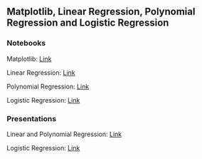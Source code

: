 ## 	Matplotlib, Linear Regression, Polynomial Regression and Logistic Regression
### Notebooks
Matplotlib: [Link]()

Linear Regression: [Link](./Linear_Regression.ipynb)

Polynomial Regression: [Link](./Polynomial_Regression.ipynb)

Logistic Regression: [Link](./Logistic_Regression.ipynb)

### Presentations
Linear and Polynomial Regression: [Link](./Linear&Polunomial_Regression.pdf)

Logistic Regression: [Link](./Logistic_Regression.pdf)
